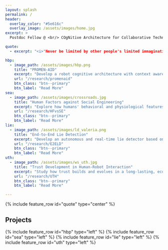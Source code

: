 ```yaml
---
layout: splash
permalink: /
header:
  overlay_color: "#5e616c"
  overlay_image: /assets/images/home.jpg
excerpt: >
  Postdoc Fellow @ <br/> COgNitive Architecture for Collaborative Technologies <br/> Istituto Italiano di Tecnologia

quote:
  - excerpt: "<i>"Never be limited by other people's limited immagination"</i> <br/> Mae C. Jemison"

hbp:
  - image_path: /assets/images/hbp.png
    title: "PROMEN-AID"
    excerpt: "Develop a robot cognitive architecture with context awareness and functional memory to support humans in industrial workspaces"
    url: "/research/promenaid"
    btn_class: "btn--primary"
    btn_label: "Read More"
sea:
  - image_path: /assets/images/crossroads.jpg
    title: "Human Factors against Social Engineering"
    excerpt: "Explore how humans' behavioral and physiological features can be used to detect and prevent the occurrence of Social Engineering attacks"
    url: "/research/HFvsSE"
    btn_class: "btn--primary"
    btn_label: "Read More"
lie:
  - image_path: /assets/images/ld_valeria.png
    title: "End-to-End Lie Detection"
    excerpt: "Develop an autonomous and real-time lie detector based on humans' physiological features"
    url: "/research/E2ELD"
    btn_class: "btn--primary"
    btn_label: "Read More"
uth:
  - image_path: /assets/images/ws_uth.jpg
    title: "Trust Development in Human-Robot Interaction"
    excerpt: "Study how trust builds and evolves in a long-lasting, ecological HRI."
    url: "/research/UTH"
    btn_class: "btn--primary"
    btn_label: "Read More"  

---
```


{% include feature_row id="quote" type="center" %}

## Projects

{% include feature_row id="hbp" type="left" %}
{% include feature_row id="sea" type="left" %}
{% include feature_row id="lie" type="left" %}
{% include feature_row id="uth" type="left" %}
